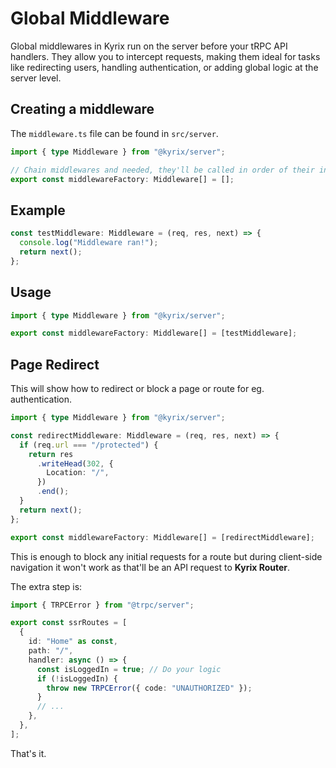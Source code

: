 # Global Middleware

Global middlewares in Kyrix run on the server before your tRPC API handlers. They allow you to intercept requests, making them ideal for tasks like redirecting users, handling authentication, or adding global logic at the server level.

## Creating a middleware

The `middleware.ts` file can be found in `src/server`.

```ts
import { type Middleware } from "@kyrix/server";

// Chain middlewares and needed, they'll be called in order of their index.
export const middlewareFactory: Middleware[] = [];
```

## Example

```ts
const testMiddleware: Middleware = (req, res, next) => {
  console.log("Middleware ran!");
  return next();
};
```

## Usage

```ts
import { type Middleware } from "@kyrix/server";

export const middlewareFactory: Middleware[] = [testMiddleware];
```

## Page Redirect

This will show how to redirect or block a page or route for eg. authentication.

```ts
import { type Middleware } from "@kyrix/server";

const redirectMiddleware: Middleware = (req, res, next) => {
  if (req.url === "/protected") {
    return res
      .writeHead(302, {
        Location: "/",
      })
      .end();
  }
  return next();
};

export const middlewareFactory: Middleware[] = [redirectMiddleware];
```

This is enough to block any initial requests for a route but during client-side navigation it won't work as that'll be an API request to **Kyrix Router**.

The extra step is:

```ts
import { TRPCError } from "@trpc/server";

export const ssrRoutes = [
  {
    id: "Home" as const,
    path: "/",
    handler: async () => {
      const isLoggedIn = true; // Do your logic
      if (!isLoggedIn) {
        throw new TRPCError({ code: "UNAUTHORIZED" });
      }
      // ...
    },
  },
];
```

That's it.
